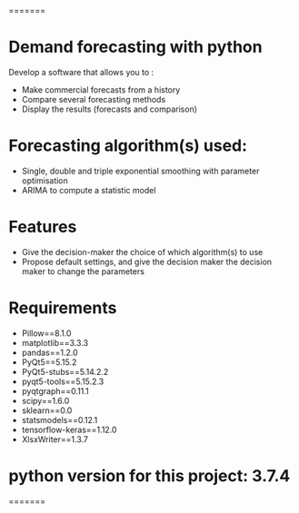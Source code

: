 =======

# Demand forecasting with python
Develop a software that allows you to :
- Make commercial forecasts from a history
- Compare several forecasting methods
- Display the results (forecasts and comparison)

# Forecasting algorithm(s) used:
- Single, double and triple exponential smoothing with parameter optimisation 
- ARIMA to compute a statistic model

# Features
- Give the decision-maker the choice of which algorithm(s) to use
- Propose default settings, and give the decision maker the decision maker to change the parameters
 
# Requirements 
- Pillow==8.1.0
- matplotlib==3.3.3
- pandas==1.2.0
- PyQt5==5.15.2
- PyQt5-stubs==5.14.2.2
- pyqt5-tools==5.15.2.3
- pyqtgraph==0.11.1
- scipy==1.6.0
- sklearn==0.0
- statsmodels==0.12.1
- tensorflow-keras==1.12.0
- XlsxWriter==1.3.7

# python version for this project: 3.7.4
=======

